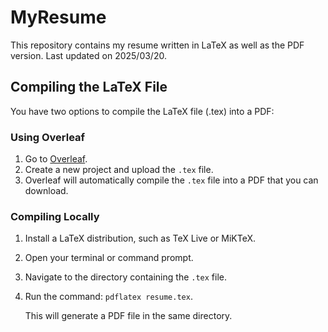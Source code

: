 # MyResume

This repository contains my resume written in LaTeX as well as the PDF version. Last updated on 2025/03/20.

## Compiling the LaTeX File
You have two options to compile the LaTeX file (.tex) into a PDF:

### Using Overleaf
1. Go to [Overleaf](https://www.overleaf.com).
2. Create a new project and upload the `.tex` file.
3. Overleaf will automatically compile the `.tex` file into a PDF that you can download.

### Compiling Locally
1. Install a LaTeX distribution, such as TeX Live or MiKTeX.
2. Open your terminal or command prompt.
3. Navigate to the directory containing the `.tex` file.
4. Run the command: `pdflatex resume.tex`.
   
   This will generate a PDF file in the same directory.
